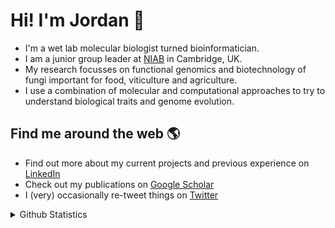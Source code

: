 # Hi! I'm Jordan 👋

- I'm a wet lab molecular biologist turned bioinformatician.
- I am a junior group leader at [NIAB](niab.com) in Cambridge, UK.
- My research focusses on functional genomics and biotechnology of fungi important for food, viticulture and agriculture.
- I use a combination of molecular and computational approaches to try to understand biological traits and genome evolution.

## Find me around the web 🌎
- Find out more about my current projects and previous experience on [LinkedIn](https://www.linkedin.com/in/jordan-price-95429784/)
- Check out my publications on [Google Scholar](https://scholar.google.com/citations?user=Jc2K0ZQAAAAJ&hl=en)
- I (very) occasionally re-tweet things on [Twitter](https://twitter.com/DrRJordanPrice)

<details>
  <summary>Github Statistics</summary>

![Github stats](https://github-readme-stats.vercel.app/api?username=rj-price&show_icons=true)
</details>
